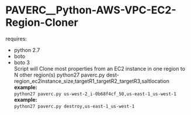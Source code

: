 # PAVERC__Python-AWS-VPC-EC2-Region-Cloner
requires:   
- python 2.7
- boto
- boto 3   
Script will Clone most properties from an EC2 instance in one region to N other region(s)
python27 paverc.py dest-region_ec2instance_size,targetR1_targetR2_targetR3,saltlocation  
**example:**   
  ````python27 paverc.py us-west-2_i-0b68f4cf_50,us-east-1_us-west-1  ````     
**example:**   
  ````python27 paverc.py destroy,us-east-1_us-west-1 ````
